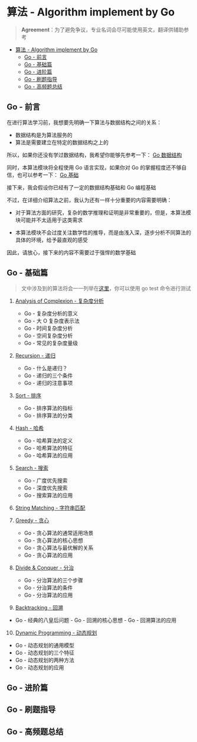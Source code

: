 # 算法 - Algorithm implement by Go

> **Agreement**：为了避免争议，专业名词会尽可能使用英文，翻译供辅助参考

- [算法 - Algorithm implement by Go](#算法---algorithm-implement-by-go)
  - [Go - 前言](#go---前言)
  - [Go - 基础篇](#go---基础篇)
  - [Go - 进阶篇](#go---进阶篇)
  - [Go - 刷题指导](#go---刷题指导)
  - [Go - 高频题总结](#go---高频题总结)

## Go - 前言

在进行算法学习前，我想要先明确一下算法与数据结构之间的关系：

- 数据结构是为算法服务的
- 算法是需要建立在特定的数据结构之上的

所以，如果你还没有学过数据结构，我希望你能够先参考一下：
[Go 数据结构](https://github.com/Superego-CodeEngineer/GoGetit/blob/main/docs/Data-Structure/README.md)

同时，本算法模块将全程使用 Go 语言实现，如果你对 Go 的掌握程度还不够自信，也可以参考一下：
[Go 基础](https://github.com/Superego-CodeEngineer/GoGetit/blob/main/docs/Language/README.md)

接下来，我会假设你已经有了一定的数据结构基础和 Go 编程基础

不过，在详细介绍算法之前，我认为还有一样十分重要的内容需要明确：

- 对于算法方面的研究，复杂的数学推理和证明是非常重要的，但是，本算法模块可能并不太适用于这类需求

- 本算法模块不会过度关注数学性的推导，而是由浅入深，逐步分析不同算法的具体的环境，给予最直观的感受

因此，请放心，接下来的内容不需要过于强悍的数学基础

## Go - 基础篇

> 文中涉及到的算法将会一一列举在[这里](../../code/Algorithm/basic/)，你可以使用 go test 命令进行测试

1. [Analysis of Complexion - 复杂度分析](basic/01-complexion-analysis.md)
   - Go - 复杂度分析的意义
   - Go - 大 O 复杂度表示法
   - Go - 时间复杂度分析
   - Go - 空间复杂度分析
   - Go - 常见的复杂度量级

2. [Recursion - 递归](basic/02-recursion.md)
   - Go - 什么是递归？
   - Go - 递归的三个条件
   - Go - 递归的注意事项

3. [Sort - 排序](basic/03-sort.md)
   - Go - 排序算法的指标
   - Go - 排序算法的分类

4. [Hash - 哈希](basic/04-hash.md)
   - Go - 哈希算法的定义
   - Go - 哈希算法的特征
   - Go - 哈希算法的应用

5. [Search - 搜索](basic/05-search.md)
   - Go - 广度优先搜索
	- Go - 深度优先搜索
	- Go - 搜索算法的应用

6. [String Matching - 字符串匹配](basic/06-string-matching.md)

7. [Greedy - 贪心](basic/07-greedy.md)
   - Go - 贪心算法的通常适用场景
   - Go - 贪心算法的核心思想
   - Go - 贪心算法与最优解的关系
   - Go - 贪心算法的应用

8. [Divide & Conquer - 分治](basic/08-divide-conquer.md)
   - Go - 分治算法的三个步骤
   - Go - 分治算法的条件
   - Go - 分治算法的应用

9.  [Backtracking - 回溯](basic/09-backtracking.md)
   - Go - 经典的八皇后问题
	- Go - 回溯的核心思想
	- Go - 回溯算法的应用

10. [Dynamic Programming - 动态规划](basic/10-dynamic-programming.md)
  - Go - 动态规划的通用模型
  - Go - 动态规划的三个特征
  - Go - 动态规划的两种方法
  - Go - 动态规划的应用

## Go - 进阶篇

## Go - 刷题指导

## Go - 高频题总结
